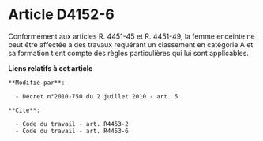 # Article D4152-6

Conformément aux articles R. 4451-45 et R. 4451-49, la femme enceinte ne peut être affectée à des travaux requérant un
classement en catégorie A et sa formation tient compte des règles particulières qui lui sont applicables.

**Liens relatifs à cet article**

	**Modifié par**:

	  - Décret n°2010-750 du 2 juillet 2010 - art. 5

	**Cite**:

	  - Code du travail - art. R4453-2
	  - Code du travail - art. R4453-6
